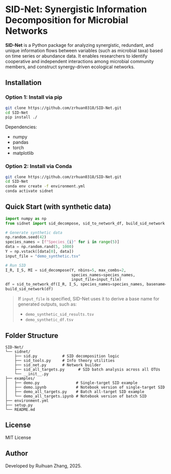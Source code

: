 # SID-Net: Synergistic Information Decomposition for Microbial Networks

**SID-Net** is a Python package for analyzing synergistic, redundant, and unique information flows between variables (such as microbial taxa) based on time series or abundance data. It enables researchers to identify cooperative and independent interactions among microbial community members, and construct synergy-driven ecological networks.

## Installation

### Option 1: Install via pip

```bash
git clone https://github.com/zrhuan0318/SID-Net.git
cd SID-Net
pip install ./
```

Dependencies:
- numpy
- pandas
- torch
- matplotlib

### Option 2: Install via Conda

```bash
git clone https://github.com/zrhuan0318/SID-Net.git
cd SID-Net
conda env create -f environment.yml
conda activate sidnet
```

## Quick Start (with synthetic data)

```python
import numpy as np
from sidnet import sid_decompose, sid_to_network_df, build_sid_network

# Generate synthetic data
np.random.seed(42)
species_names = [f"Species_{i}" for i in range(5)]
data = np.random.rand(5, 1000)
Y = np.vstack([data[0], data])
input_file = "demo_synthetic.tsv"

# Run SID
I_R, I_S, MI = sid_decompose(Y, nbins=5, max_combs=2,
                             species_names=species_names,
                             input_file=input_file)
df = sid_to_network_df(I_R, I_S, species_names=species_names, basename="demo_synthetic")
build_sid_network(df)
```

> If `input_file` is specified, SID-Net uses it to derive a base name for generated outputs, such as:
>
> - `demo_synthetic_sid_results.tsv`
> - `demo_synthetic_df.tsv`

## Folder Structure

```
SID-Net/
└── sidnet/
    ├── sid.py           # SID decomposition logic
    ├── sid_tools.py     # Info theory utilities
    ├── sid_net.py       # Network builder
    ├── sid_all_targets.py      # SID batch analysis across all OTUs
    └── __init__.py
├── examples/
│   ├── demo.py                # Single-target SID example
│   ├── demo.ipynb             # Notebook version of single-target SID
│   ├── demo_all_targets.py    # Batch all-target SID example
│   └── demo_all_targets.ipynb # Notebook version of batch SID
├── environment.yml
├── setup.py
└── README.md
```

## License

MIT License

## Author

Developed by Ruihuan Zhang, 2025.
